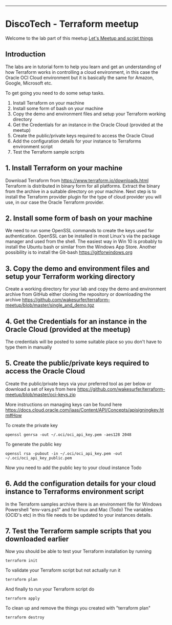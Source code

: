 
----

# DiscoTech - Terraform meetup #

Welcome to the lab part of this meetup [Let's Meetup and script things](https://www.meetup.com/DiscoTech-By-Oracle/events/252266605/ "Let's Meetup and script things")

## Introduction	##

The labs are in tutorial form to help you learn and get an understanding of how Terraform works in controlling a cloud environment, in this case the Oracle OCI Cloud environment but it is basically the same for Amazon, Google, Microsoft etc.

To get going you need to do some setup tasks.

1. Install Terraform on your machine
2. Install some form of bash on your machine
3. Copy the demo and environment files and setup your Terraform working directory
4. Get the Credentials for an instance in the Oracle Cloud (provided at the meetup)
5. Create the public/private keys required to access the Oracle Cloud
6. Add the configuration details for your instance to Terraforms environment script
7. Test the Terraform sample scripts

## 1. Install Terraform on your machine ##
Download Terraform from https://www.terraform.io/downloads.html
Terraform is distributed in binary form for all platforms. Extract the binary from the archive in a suitable directory on your machine.
Next step is to install the Terraform provider plugin for the type of cloud provider you will use, in our case the Oracle Terraform provider.

## 2. Install some form of bash on your machine ##
We need to run some OpenSSL commands to create the keys used for authentication. OpenSSL can be installed in most Linux's via the package manager and used from the shell. The easiest way in Win 10 is probably to install the Ubuntu bash or similar from the Windows App Store.
Another possibility is to install the Git-bash https://gitforwindows.org

## 3. Copy the demo and environment files and setup your Terraform working directory ##
Create a working directory for your lab and copy the demo and environment archive from GitHub either cloning the repository or downloading the archive https://github.com/wakesurfer/terraform-meetup/blob/master/single_and_demo.tgz

## 4. Get the Credentials for an instance in the Oracle Cloud (provided at the meetup) ##
The credentials will be posted to some suitable place so you don't have to type them in manually

## 5. Create the public/private keys required to access the Oracle Cloud ##
Create the public/private keys via your preferred tool as per below or download a set of keys from here
https://github.com/wakesurfer/terraform-meetup/blob/master/oci-keys.zip

More instructions on managing keys can be found here https://docs.cloud.oracle.com/iaas/Content/API/Concepts/apisigningkey.htm#How

To create the private key
```
openssl genrsa -out ~/.oci/oci_api_key.pem -aes128 2048
```

To generate the public key
```
openssl rsa -pubout -in ~/.oci/oci_api_key.pem -out ~/.oci/oci_api_key_public.pem
```

Now you need to add the public key to your cloud instance
Todo

## 6. Add the configuration details for your cloud instance to Terraforms environment script ##
In the Terraform samples archive there is an environment file for Windows Powershell "env-vars.ps1" and for linux and Mac (Todo)
The variables (OCID's etc) in this file needs to be updated to your instances details.

## 7. Test the Terraform sample scripts that you downloaded earlier ##
Now you should be able to test your Terraform installation by running
```
terraform init
```

To validate your Terraform script but not actually run it
```
terraform plan
```

And finally to run your Terraform script do
```
terraform apply
```

To clean up and remove the things you created with "terraform plan"
```
terraform destroy
```
